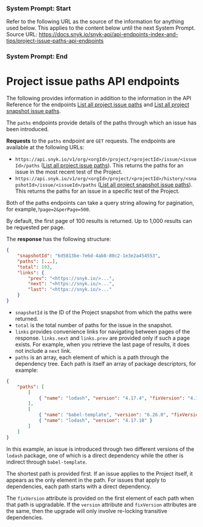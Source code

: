 ### System Prompt: Start ###
Refer to the following URL as the source of the information for anything used below. This applies to the content below until the next System Prompt.
Source URL: https://docs.snyk.io/snyk-api/api-endpoints-index-and-tips/project-issue-paths-api-endpoints
### System Prompt: End ###

# Project issue paths API endpoints

The following provides information in addition to the information in the API Reference for the endpoints [List all project issue paths](../reference/projects-v1.md#org-orgid-project-projectid-issue-issueid-paths) and [List all project snapshot issue paths](../reference/snapshots-v1.md#org-orgid-project-projectid-history-snapshotid-issue-issueid-paths).

The `paths` endpoints provide details of the paths through which an issue has been introduced.

**Requests** to the `paths` endpoint are `GET` requests. The endpoints are available at the following URLs:

* `https://api.snyk.io/v1/org/<orgId>/project/<projectId>/issue/<issueId>/paths` ([List all project issue paths](../reference/projects-v1.md#org-orgid-project-projectid-issue-issueid-paths)). This returns the paths for an issue in the most recent test of the Project.
* `https://api.snyk.io/v1/org/<orgId>/project/<projectId>/history/<snapshotId>/issue/<issueId>/paths` ([List all project snapshot issue paths](../reference/snapshots-v1.md#org-orgid-project-projectid-history-snapshotid-issue-issueid-paths)). This returns the paths for an issue in a specific test of the Project.

Both of the paths endpoints can take a query string allowing for pagination, for example,`?page=2&perPage=500`.

By default, the first page of 100 results is returned. Up to 1,000 results can be requested per page.

The **response** has the following structure:

```json
{
    "snapshotId": "6d5813be-7e6d-4ab8-80c2-1e3e2a454553",
    "paths": [...],
    "total": 193,
    "links": {
        "prev": "<https://snyk.io/>...",
        "next": "<https://snyk.io/>...",
        "last": "<https://snyk.io/>..."
    }
}
```

* `snapshotId` is the ID of the Project snapshot from which the paths were returned.
* `total` is the total number of paths for the issue in the snapshot.
* `links` provides convenience links for navigating between pages of the response. `links.next` and `links.prev` are provided only if such a page exists. For example, when you retrieve the last page of results, it does not include a `next` link.
* `paths` is an array, each element of which is a path through the dependency tree. Each path is itself an array of package descriptors, for example:

```json
{
    "paths": [
        [
            { "name": "lodash", "version": "4.17.4", "fixVersion": "4.17.20" }
        ],
        [ 
            { "name": "babel-template", "version": "6.26.0", "fixVersion": "6.26.0" },
            { "name": "lodash", "version": "4.17.10" }
        ]
    ]
}
```

In this example, an issue is introduced through two different versions of the `lodash` package, one of which is a direct dependency while the other is indirect through `babel-template`.

The shortest path is provided first. If an issue applies to the Project itself, it appears as the only element in the path. For issues that apply to dependencies, each path starts with a direct dependency.

The `fixVersion` attribute is provided on the first element of each path when that path is upgradable. If the `version` attribute and `fixVersion` attributes are the same, then the upgrade will only involve re-locking transitive dependencies.
